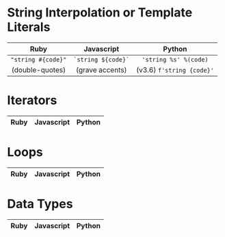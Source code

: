 <!-- 
Ruby | Javascript | Python
:---:|:---:|:---:
-->

# String Interpolation or Template Literals
Ruby | Javascript | Python
:---:|:---:|:---: 
`"string #{code}"` | ``` `string ${code}` ``` | `'string %s' %(code)`
(double-quotes) | (grave accents) | (v3.6) `f'string {code}'` 

# Iterators
Ruby | Javascript | Python
:---:|:---:|:---:

# Loops
Ruby | Javascript | Python
:---:|:---:|:---:

# Data Types
Ruby | Javascript | Python
:---:|:---:|:---:
